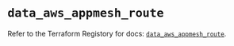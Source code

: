 # `data_aws_appmesh_route`

Refer to the Terraform Registory for docs: [`data_aws_appmesh_route`](https://registry.terraform.io/providers/hashicorp/aws/4.65.0/docs/data-sources/appmesh_route).

